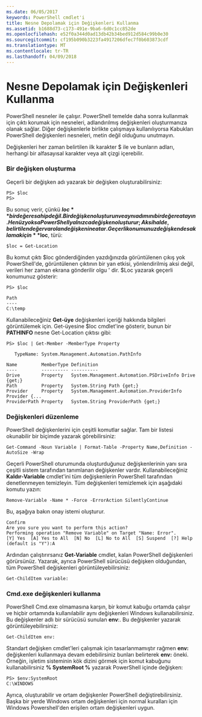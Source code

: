 ```yaml
---
ms.date: 06/05/2017
keywords: PowerShell cmdlet'i
title: Nesne Depolamak için Değişkenleri Kullanma
ms.assetid: b1688d73-c173-491e-9ba6-6d0c1cc852de
ms.openlocfilehash: e52f0a344d0ad13db42b34bed912d584c99b0e30
ms.sourcegitcommit: cf195b090b3223fa4917206dfec7f0b603873cdf
ms.translationtype: MT
ms.contentlocale: tr-TR
ms.lasthandoff: 04/09/2018
---
```

# <a name="using-variables-to-store-objects"></a>Nesne Depolamak için Değişkenleri Kullanma
PowerShell nesneler ile çalışır. PowerShell temelde daha sonra kullanmak için çıktı korumak için nesneleri, adlandırılmış değişkenleri oluşturmanıza olanak sağlar. Diğer değişkenlerle birlikte çalışmaya kullanılıyorsa Kabukları PowerShell değişkenleri nesneleri, metin değil olduğunu unutmayın.

Değişkenleri her zaman belirtilen ilk karakter $ ile ve bunların adları, herhangi bir alfasayısal karakter veya alt çizgi içerebilir.

### <a name="creating-a-variable"></a>Bir değişken oluşturma
Geçerli bir değişken adı yazarak bir değişken oluşturabilirsiniz:

```
PS> $loc
PS>
```

Bu sonuç verir, çünkü **$loc** bir değere sahip değil. Bir değişken oluşturun ve aynı adımını bir değere atayın. Henüz yoksa PowerShell yalnızca değişken oluşturur; Aksi halde, belirtilen değer var olan değişkenine atar. Geçerli konumunuz değişkende saklamak için **$loc**, türü:

```
$loc = Get-Location
```

Bu komut çıktı $loc gönderdiğinden yazdığınızda görüntülenen çıkış yok PowerShell'de, görüntülenen çıktının bir yan etkisi, yönlendirilmiş aksi değil, verileri her zaman ekrana gönderilir olgu ' dir. $Loc yazarak geçerli konumunuz gösterir:

```
PS> $loc

Path
----
C:\temp
```

Kullanabileceğiniz **Get-üye** değişkenleri içeriği hakkında bilgileri görüntülemek için. Get-üyesine $loc cmdlet'ine gösterir, bunun bir **PATHINFO** nesne Get-Location çıktısı gibi:

```
PS> $loc | Get-Member -MemberType Property

   TypeName: System.Management.Automation.PathInfo

Name         MemberType Definition
----         ---------- ----------
Drive        Property   System.Management.Automation.PSDriveInfo Drive {get;}
Path         Property   System.String Path {get;}
Provider     Property   System.Management.Automation.ProviderInfo Provider {...
ProviderPath Property   System.String ProviderPath {get;}
```

### <a name="manipulating-variables"></a>Değişkenleri düzenleme
PowerShell değişkenlerini için çeşitli komutlar sağlar. Tam bir listesi okunabilir bir biçimde yazarak görebilirsiniz:

```
Get-Command -Noun Variable | Format-Table -Property Name,Definition -AutoSize -Wrap
```

Geçerli PowerShell oturumunda oluşturduğunuz değişkenlerinin yanı sıra çeşitli sistem tarafından tanımlanan değişkenler vardır. Kullanabileceğiniz **Kaldır-Variable** cmdlet'ini tüm değişkenlerin PowerShell tarafından denetlenmeyen temizleyin. Tüm değişkenleri temizlemek için aşağıdaki komutu yazın:

```
Remove-Variable -Name * -Force -ErrorAction SilentlyContinue
```

Bu, aşağıya bakın onay istemi oluşturur.

```
Confirm
Are you sure you want to perform this action?
Performing operation "Remove Variable" on Target "Name: Error".
[Y] Yes  [A] Yes to All  [N] No  [L] No to All  [S] Suspend  [?] Help
(default is "Y"):A
```

Ardından çalıştırırsanız **Get-Variable** cmdlet, kalan PowerShell değişkenleri görürsünüz. Yazarak, ayrıca PowerShell sürücüsü değişken olduğundan, tüm PowerShell değişkenleri görüntüleyebilirsiniz:

```
Get-ChildItem variable:
```

### <a name="using-cmdexe-variables"></a>Cmd.exe değişkenleri kullanma
PowerShell Cmd.exe olmamasına karşın, bir komut kabuğu ortamda çalışır ve hiçbir ortamında kullanılabilir aynı değişkenleri Windows kullanabilirsiniz. Bu değişkenler adlı bir sürücüsü sunulan **env**:. Bu değişkenler yazarak görüntüleyebilirsiniz:

```
Get-ChildItem env:
```

Standart değişken cmdlet'leri çalışmak için tasarlanmamıştır rağmen **env:** değişkenleri kullanmaya devam edebilirsiniz bunları belirterek **env:** öneki. Örneğin, işletim sisteminin kök dizini görmek için komut kabuğunu kullanabilirsiniz **% SystemRoot %** yazarak PowerShell içinde değişken:

```
PS> $env:SystemRoot
C:\WINDOWS
```

Ayrıca, oluşturabilir ve ortam değişkenler PowerShell değiştirebilirsiniz. Başka bir yerde Windows ortam değişkenleri için normal kuralları için Windows Powershell'den erişilen ortam değişkenleri uygun.